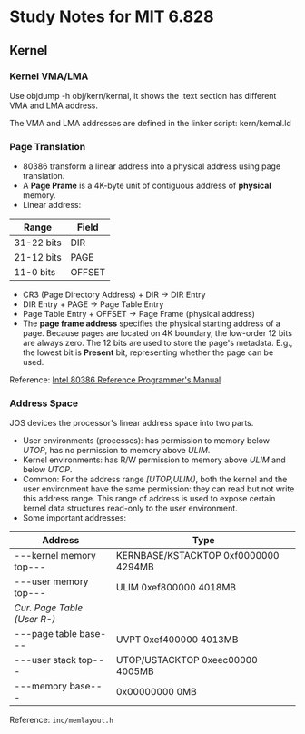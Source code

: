 # Study Notes for MIT 6.828

## Kernel

### **Kernel VMA/LMA**

Use objdump -h obj/kern/kernal, it shows the .text section has different VMA and
LMA address.

The VMA and LMA addresses are defined in the linker script: kern/kernal.ld

### **Page Translation**

- 80386 transform a linear address into a physical address using page
  translation.
- A **Page Prame** is a 4K-byte unit of contiguous address of **physical** memory.
- Linear address:

| Range | Field |
|-------|-------|
| 31-22 bits | DIR |
| 21-12 bits | PAGE |
| 11-0  bits | OFFSET |

- CR3 (Page Directory Address) + DIR -> DIR Entry
- DIR Entry + PAGE -> Page Table Entry
- Page Table Entry + OFFSET -> Page Frame (physical address)
- The **page frame address** specifies the physical starting address of a page.
  Because pages are located on 4K boundary, the low-order 12 bits are always
  zero. The 12 bits are used to store the page's metadata. E.g., the lowest bit
  is **Present** bit, representing whether the page can be used.

Reference: [Intel 80386 Reference Programmer's Manual](https://pdos.csail.mit.edu/6.828/2016/readings/i386/s05_02.htm)

### **Address Space**

JOS devices the processor's linear address space into two parts.
- User environments (processes): has permission to memory below *UTOP*, has no
  permission to memory above *ULIM*.
- Kernel environments: has R/W permission to memory above *ULIM* and below
  *UTOP*.
- Common: For the address range *[UTOP,ULIM)*, both the kernel and the user
  environment have the same permission: they can read but not write this address
  range. This range of address is used to expose certain kernel data structures
  read-only to the user environment.
- Some important addresses:

| Address | Type |
|---------|------|
| ---kernel memory top--- | KERNBASE/KSTACKTOP 0xf0000000 4294MB |
| ---user memory top--- | ULIM 0xef800000 4018MB |
| *Cur. Page Table (User R-)* | |
| ---page table base--- | UVPT 0xef400000 4013MB |
| ---user stack top--- | UTOP/USTACKTOP 0xeec00000 4005MB |
| ---memory base--- | 0x00000000 0MB |

Reference: ```inc/memlayout.h``` 
